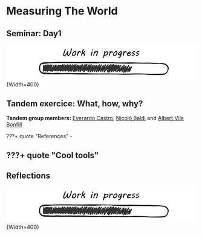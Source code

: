 # **Measuring The World**

## Seminar: Day1

![WIP](../images/WIP.png){Width=400}

## Tandem exercice: What, how, why?

**Tandem group members:**
[Everardo Castro](https://everardocastro.github.io/mdef1/),
[Nicolò Baldi](https://niente010.github.io/MDEF_website/#welcome) and
[Albert Vila Bonfill](https://avilabon.github.io/MDEF_Albert/)



???+ quote "References"
    - 

???+ quote "Cool tools"
- 


## Reflections
![WIP](../images/WIP.png){Width=400}


